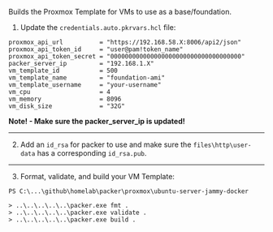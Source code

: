 Builds the Proxmox Template for VMs to use as a base/foundation.

1. Update the `credentials.auto.pkrvars.hcl` file:

```
proxmox_api_url          = "https://192.168.58.X:8006/api2/json"
proxmox_api_token_id     = "user@pam!token_name"
proxmox_api_token_secret = "000000000000000000000000000000000000"
packer_server_ip         = "192.168.1.X"
vm_template_id           = 500
vm_template_name         = "foundation-ami"
vm_template_username     = "your-username"
vm_cpu                   = 4
vm_memory                = 8096
vm_disk_size             = "32G"
```
**Note! - Make sure the packer_server_ip is updated!**

<hr>

2. Add an `id_rsa` for packer to use and make sure the `files\http\user-data` has a corresponding `id_rsa.pub`.
<hr>

3. Format, validate, and build your VM Template:
```
PS C:\...\github\homelab\packer\proxmox\ubuntu-server-jammy-docker

> ..\..\..\..\..\packer.exe fmt .
> ..\..\..\..\..\packer.exe validate .
> ..\..\..\..\..\packer.exe build .
```